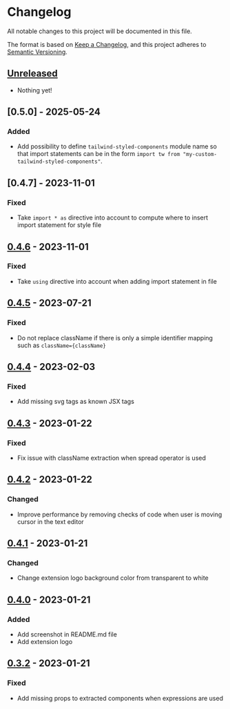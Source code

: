 # Changelog

All notable changes to this project will be documented in this file.

The format is based on [Keep a Changelog](https://keepachangelog.com/en/1.0.0/),
and this project adheres to [Semantic Versioning](https://semver.org/spec/v2.0.0.html).

## [Unreleased]

- Nothing yet!

## [0.5.0] - 2025-05-24

### Added

- Add possibility to define `tailwind-styled-components` module name so that import statements can be in the form `import tw from "my-custom-tailwind-styled-components"`.

## [0.4.7] - 2023-11-01

### Fixed

- Take `import * as` directive into account to compute where to insert import statement for style file

## [0.4.6] - 2023-11-01

### Fixed

- Take `using` directive into account when adding import statement in file

## [0.4.5] - 2023-07-21

### Fixed

- Do not replace className if there is only a simple identifier mapping such as `className={className}`

## [0.4.4] - 2023-02-03

### Fixed

- Add missing svg tags as known JSX tags

## [0.4.3] - 2023-01-22

### Fixed

- Fix issue with className extraction when spread operator is used

## [0.4.2] - 2023-01-22

### Changed

- Improve performance by removing checks of code when user is moving cursor in the text editor

## [0.4.1] - 2023-01-21

### Changed

- Change extension logo background color from transparent to white

## [0.4.0] - 2023-01-21

### Added

- Add screenshot in README.md file
- Add extension logo

## [0.3.2] - 2023-01-21

### Fixed

- Add missing props to extracted components when expressions are used

[unreleased]: https://github.com/dimitribarbot/tailwind-styled-components-extractor/compare/v0.4.7...HEAD
[0.4.6]: https://github.com/dimitribarbot/tailwind-styled-components-extractor/compare/v0.4.6...v0.4.7
[0.4.6]: https://github.com/dimitribarbot/tailwind-styled-components-extractor/compare/v0.4.5...v0.4.6
[0.4.5]: https://github.com/dimitribarbot/tailwind-styled-components-extractor/compare/v0.4.4...v0.4.5
[0.4.4]: https://github.com/dimitribarbot/tailwind-styled-components-extractor/compare/v0.4.3...v0.4.4
[0.4.3]: https://github.com/dimitribarbot/tailwind-styled-components-extractor/compare/v0.4.2...v0.4.3
[0.4.2]: https://github.com/dimitribarbot/tailwind-styled-components-extractor/compare/v0.4.1...v0.4.2
[0.4.1]: https://github.com/dimitribarbot/tailwind-styled-components-extractor/compare/v0.4.0...v0.4.1
[0.4.0]: https://github.com/dimitribarbot/tailwind-styled-components-extractor/compare/v0.3.2...v0.4.0
[0.3.2]: https://github.com/dimitribarbot/tailwind-styled-components-extractor/compare/b72f621adfcd460d7f15241dea247ebaa074dbea...v0.3.2
